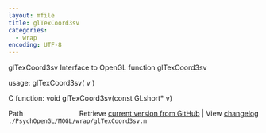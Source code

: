 ```yaml
---
layout: mfile
title: glTexCoord3sv
categories:
  - wrap
encoding: UTF-8
---
```


glTexCoord3sv  Interface to OpenGL function glTexCoord3sv

usage:  glTexCoord3sv\( v \)

C function:  void glTexCoord3sv\(const GLshort\* v\)


<div class="code_header" style="text-align:right;">
  <span style="float:left;">Path&nbsp;&nbsp;</span> <span class="counter">Retrieve <a href=
  "https://raw.github.com/Psychtoolbox-3/Psychtoolbox-3/beta/./PsychOpenGL/MOGL/wrap/glTexCoord3sv.m">current version from GitHub</a> | View <a href=
  "https://github.com/Psychtoolbox-3/Psychtoolbox-3/commits/beta/./PsychOpenGL/MOGL/wrap/glTexCoord3sv.m">changelog</a></span>
</div>
<div class="code">
  <code>./PsychOpenGL/MOGL/wrap/glTexCoord3sv.m</code>
</div>
